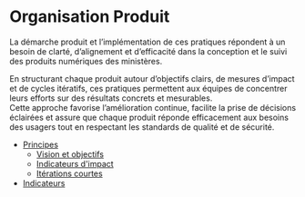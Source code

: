 # Organisation Produit 

La démarche produit et l’implémentation de ces pratiques répondent à un besoin de clarté, d’alignement et d’efficacité dans la conception et le suivi des produits numériques des ministères.

En structurant chaque produit autour d’objectifs clairs, de mesures d’impact et de cycles itératifs, ces pratiques permettent aux équipes de concentrer leurs efforts sur des résultats concrets et mesurables.  
Cette approche favorise l’amélioration continue, facilite la prise de décisions éclairées et assure que chaque produit réponde efficacement aux besoins des usagers tout en respectant les standards de qualité et de sécurité.

* [Principes](organisation-produit/principes.md)
  * [Vision et objectifs](organisation-produit/principes.md#vision-et-objectifs)
  * [Indicateurs d'impact](organisation-produit/principes.md#indicateurs-dimpact)
  * [Itérations courtes](organisation-produit/principes.md#iterations-courtes)
* [Indicateurs](organisation-produit/indicateurs.md)
